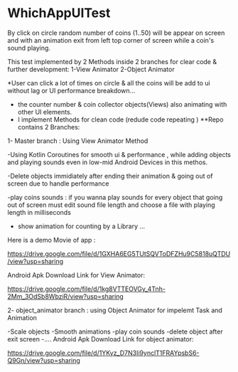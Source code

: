 # WhichAppUITest
By click on circle random number of coins (1..50) will be appear on screen and with an animation exit from left top corner of screen while a coin's sound playing.

 This test implemented by 2 Methods inside 2 branches for clear code & further development:
 1-View Animator
 2-Object Animator
 
 *User can click a lot of times on circle & all the coins will be add to ui without lag or UI performance breakdown...
 * the counter number & coin collector objects(Views) also animating with other UI elements.
 * I implement Methods for  clean code (redude code repeating )
 **Repo contains 2 Branches:
 
 1- Master branch : Using View Animator Method
 
 -Using Kotlin Coroutines for smooth ui & performance , while adding objects and playing sounds even in low-mid Android Devices in this methos.
 
 -Delete objects immidiately after ending their animation & going out of screen due to handle performance
 
 -play coins sounds : if you wanna play sounds for every object that going out of screen must edit sound file length and choose a file with playing length in  milliseconds
 
 - show animation for counting by a Library
 ...
 
 Here is a demo Movie of app :
 
 https://drive.google.com/file/d/1GXHA6EG5TUtSQVToDFZHu9C5818uQTDU/view?usp=sharing
 
 Android Apk Download Link for View Animator:
 
 https://drive.google.com/file/d/1kg8VTTEOVGy_4Tnh-2Mm_3OdSb8WbziR/view?usp=sharing
 
 2- object_animator branch : using Object Animator for impelemt Task and Animation
 
 -Scale objects
 -Smooth animations
 -play coin sounds
 -delete object after exit screen
 -....
  Android Apk Download Link for object animator:
  
https://drive.google.com/file/d/1YKyz_D7N3Ii9ynclT1FRAYpsbS6-Q9Gn/view?usp=sharing
 
 
